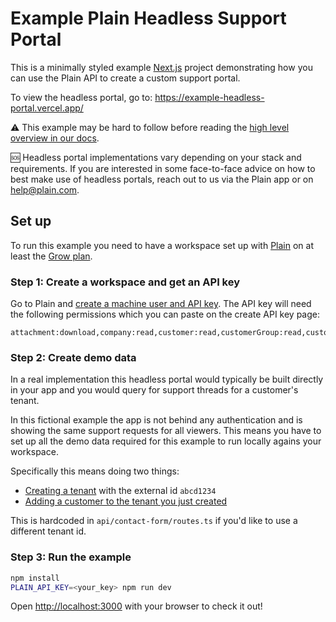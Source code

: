 # Example Plain Headless Support Portal

This is a minimally styled example [Next.js](https://nextjs.org/) project demonstrating how you can use the Plain API to create a custom support portal. 

To view the headless portal, go to: https://example-headless-portal.vercel.app/

⚠️ This example may be hard to follow before reading the [high level overview in our docs](https://www.plain.com/docs/headless-support-portal).

🆘 Headless portal implementations vary depending on your stack and requirements. If you are interested in some face-to-face advice on how to best make use of headless portals, reach out to us via the Plain app or on help@plain.com. 

## Set up 

To run this example you need to have a workspace set up with [Plain](https://www.plain.com/) on at least the [Grow plan](https://www.plain.com/pricing).

### Step 1: Create a workspace and get an API key

Go to Plain and [create a machine user and API key](https://www.plain.com/docs/api-reference/graphql/authentication). The API key will need the following permissions which you can paste on the create API key page: 

```
attachment:download,company:read,customer:read,customerGroup:read,customerGroupMembership:read,customerTenantMembership:read,email:read,label:read,labelType:read,note:read,roles:read,serviceLevelAgreement:read,tenant:read,tenant:search,thread:read,tier:read,tierMembership:read,timeline:read,user:read,workspace:read,threadField:read,threadFieldSchema:read,customer:create,customer:edit,thread:create,thread:edit
```

### Step 2: Create demo data

In a real implementation this headless portal would typically be built directly in your app and you would query for support threads for a customer's tenant. 

In this fictional example the app is not behind any authentication and is showing the same support requests for all viewers. This means you have to set up all the demo data required for this example to run locally agains your workspace.

Specifically this means doing two things:

- [Creating a tenant](https://www.plain.com/docs/api-reference/graphql/tenants/upsert) with the external id `abcd1234`
- [Adding a customer to the tenant you just created](https://www.plain.com/docs/api-reference/graphql/tenants/add-customers)

This is hardcoded in `api/contact-form/routes.ts` if you'd like to use a different tenant id.


### Step 3: Run the example

```bash
npm install
PLAIN_API_KEY=<your_key> npm run dev
```

Open [http://localhost:3000](http://localhost:3000) with your browser to check it out!
